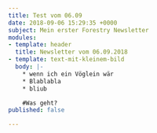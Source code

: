 ```yaml
---
title: Test vom 06.09
date: 2018-09-06 15:29:35 +0000
subject: Mein erster Forestry Newsletter
modules:
- template: header
  title: Newsletter vom 06.09.2018
- template: text-mit-kleinem-bild
  body: |-
    * wenn ich ein Vöglein wär
    * Blablabla
    * bliub

    #Was geht?
published: false

---
```

